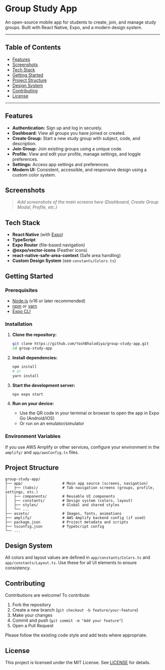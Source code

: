 
# Group Study App

An open-source mobile app for students to create, join, and manage study groups. Built with React Native, Expo, and a modern design system.

---

## Table of Contents

- [Features](#features)
- [Screenshots](#screenshots)
- [Tech Stack](#tech-stack)
- [Getting Started](#getting-started)
- [Project Structure](#project-structure)
- [Design System](#design-system)
- [Contributing](#contributing)
- [License](#license)

---

## Features

- **Authentication:** Sign up and log in securely.
- **Dashboard:** View all groups you have joined or created.
- **Create Group:** Start a new study group with subject, code, and description.
- **Join Group:** Join existing groups using a unique code.
- **Profile:** View and edit your profile, manage settings, and toggle preferences.
- **Settings:** Access app settings and preferences.
- **Modern UI:** Consistent, accessible, and responsive design using a custom color system.

## Screenshots

> _Add screenshots of the main screens here (Dashboard, Create Group Modal, Profile, etc.)_

## Tech Stack

- **React Native** (with [Expo](https://expo.dev))
- **TypeScript**
- **Expo Router** (file-based navigation)
- **@expo/vector-icons** (Feather icons)
- **react-native-safe-area-context** (Safe area handling)
- **Custom Design System** (see `constants/Colors.ts`)

## Getting Started

### Prerequisites

- [Node.js](https://nodejs.org/) (v16 or later recommended)
- [npm](https://www.npmjs.com/) or [yarn](https://yarnpkg.com/)
- [Expo CLI](https://docs.expo.dev/get-started/installation/)

### Installation

1. **Clone the repository:**
   ```bash
   git clone https://github.com/YashBhalodiya/group-study-app.git
   cd group-study-app
   ```

2. **Install dependencies:**
   ```bash
   npm install
   # or
   yarn install
   ```

3. **Start the development server:**
   ```bash
   npx expo start
   ```

4. **Run on your device:**
   - Use the QR code in your terminal or browser to open the app in Expo Go (Android/iOS)
   - Or run on an emulator/simulator

### Environment Variables

If you use AWS Amplify or other services, configure your environment in the `amplify/` and `app/awsConfig.ts` files.

## Project Structure

```
group-study-app/
├── app/                  # Main app source (screens, navigation)
│   ├── (tabs)/           # Tab navigation screens (groups, profile, settings, etc.)
│   ├── components/       # Reusable UI components
│   ├── constants/        # Design system (colors, layout)
│   ├── styles/           # Global and shared styles
│   └── ...
├── assets/               # Images, fonts, animations
├── amplify/              # AWS Amplify backend config (if used)
├── package.json          # Project metadata and scripts
├── tsconfig.json         # TypeScript config
└── ...
```

## Design System

All colors and layout values are defined in `app/constants/Colors.ts` and `app/constants/Layout.ts`. Use these for all UI elements to ensure consistency.

## Contributing

Contributions are welcome! To contribute:

1. Fork the repository
2. Create a new branch (`git checkout -b feature/your-feature`)
3. Make your changes
4. Commit and push (`git commit -m "Add your feature"`)
5. Open a Pull Request

Please follow the existing code style and add tests where appropriate.

## License

This project is licensed under the MIT License. See [LICENSE](LICENSE) for details.
